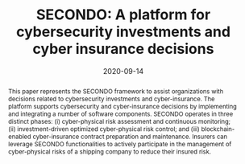 ---
title: "SECONDO: A platform for cybersecurity investments and cyber insurance decisions"
abstract: "This paper represents the SECONDO framework to assist organizations with decisions related to cybersecurity investments and cyber-insurance. The platform supports cybersecurity and cyber-insurance decisions by implementing and integrating a number of software components. SECONDO operates in three distinct phases: (i) cyber-physical risk assessment and continuous monitoring; (ii) investment-driven optimized cyber-physical risk control; and (iii) blockchain-enabled cyber-insurance contract preparation and maintenance. Insurers can leverage SECONDO functionalities to actively participate in the management of cyber-physical risks of a shipping company to reduce their insured risk."
collection: publications
permalink: /publication/farao2020secondo
date: 2020-09-14
venue: 'Journal of Information Security and Applications'
paperurl: '/files/pdf/farao2020secondo.pdf'
link: 'https://doi.org/10.1007/978-3-030-58986-8_5'
citation: 'Aristeidis Farao, Sakshyam Panda, Sofia Anna Menesidou, Entso Veliou, Nikolaos Episkopos, George Kalatzantonakis, Farnaz Mohammadi, Nikolaos Georgopoulos, Michael Sirivianos, Nikos Salamanos, Spyros Loizou, Michalis Pingos, John Polley, Andrew Fielder, Emmanouil Panaousis, Christos Xenakis (2022). &quot;A trusted platform module-based, pre-emptive and dynamic asset discovery tool.&quot; <i>International Conference on Trust and Privacy in Digital Business (TrustBus 2020)</i>.'
---